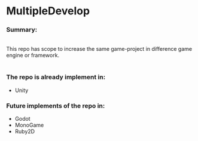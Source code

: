 # MultipleDevelop
### Summary:
</br>
This repo has scope to increase the same game-project in difference game engine or framework.

</br>
</br>

### The repo is already implement in:
* Unity


### Future implements of the repo in:
* Godot
* MonoGame
* Ruby2D 
